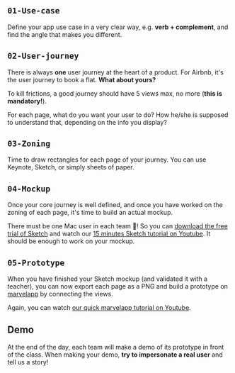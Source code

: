 ## `01-Use-case`

Define your app use case in a very clear way, e.g. **verb + complement**, and find the angle that makes you different.

## `02-User-journey`

There is always **one** user journey at the heart of a product. For Airbnb, it's the user journey to book a flat. **What about yours?**

To kill frictions, a good journey should have 5 views max, no more (**this is mandatory!**).

For each page, what do you want your user to do? How he/she is supposed to understand that, depending on the info you display?

## `03-Zoning`

Time to draw rectangles for each page of your journey. You can use Keynote, Sketch, or simply sheets of paper.

## `04-Mockup`

Once your core journey is well defined, and once you have worked on the zoning of each page, it's time to build an actual mockup.

There must be one Mac user in each team 🙏! So you can [download the free trial of Sketch](https://www.sketchapp.com/) and watch our [15 minutes Sketch tutorial on Youtube](https://www.youtube.com/watch?v=zR-6RW3kHyM). It should be enough to work on your mockup.

## `05-Prototype`

When you have finished your Sketch mockup (and validated it with a teacher), you can now export each page as a PNG and build a prototype on [marvelapp](https://marvelapp.com/) by connecting the views.

Again, you can watch [our quick marvelapp tutorial on Youtube](https://www.youtube.com/watch?v=MFIlW68giDY).

## Demo

At the end of the day, each team will make a demo of its prototype in front of the class. When making your demo, **try to impersonate a real user** and tell us a story!
